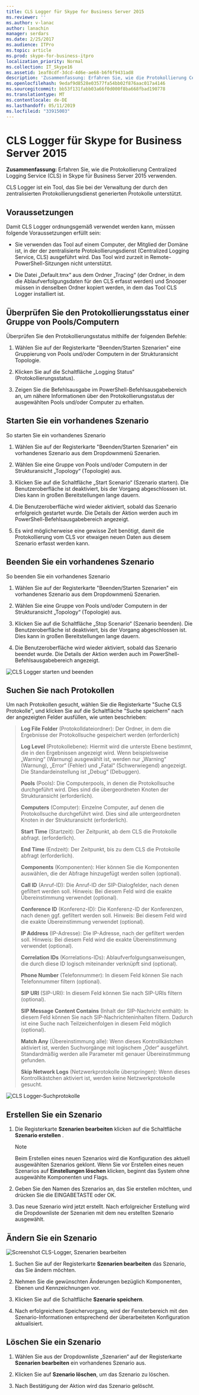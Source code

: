 ```yaml
---
title: CLS Logger für Skype for Business Server 2015
ms.reviewer: ''
ms.author: v-lanac
author: lanachin
manager: serdars
ms.date: 2/25/2017
ms.audience: ITPro
ms.topic: article
ms.prod: skype-for-business-itpro
localization_priority: Normal
ms.collection: IT_Skype16
ms.assetid: 1eaf8cdf-3dcd-4d6e-ae68-b6f6f9431ad8
description: 'Zusammenfassung: Erfahren Sie, wie die Protokollierung Centralized Logging Service (CLS) in Skype für Business Server 2015 verwenden.'
ms.openlocfilehash: 9edaf9d8528e03577fa54bb02f876aac017a4146
ms.sourcegitcommit: bb53f131fabb03a66f0d000f8ba668fbad190778
ms.translationtype: MT
ms.contentlocale: de-DE
ms.lasthandoff: 05/11/2019
ms.locfileid: "33915003"
---
```

# <a name="cls-logger-for-skype-for-business-server-2015"></a>CLS Logger für Skype for Business Server 2015
 
**Zusammenfassung:** Erfahren Sie, wie die Protokollierung Centralized Logging Service (CLS) in Skype für Business Server 2015 verwenden.
  
CLS Logger ist ein Tool, das Sie bei der Verwaltung der durch den zentralisierten Protokollierungsdienst generierten Protokolle unterstützt.
  
## <a name="prerequisites"></a>Voraussetzungen

Damit CLS Logger ordnungsgemäß verwendet werden kann, müssen folgende Voraussetzungen erfüllt sein:
  
- Sie verwenden das Tool auf einem Computer, der Mitglied der Domäne ist, in der der zentralisierte Protokollierungsdienst (Centralized Logging Service, CLS) ausgeführt wird. Das Tool wird zurzeit in Remote-PowerShell-Sitzungen nicht unterstützt.
    
- Die Datei „Default.tmx“ aus dem Ordner „Tracing“ (der Ordner, in dem die Ablaufverfolgungsdaten für den CLS erfasst werden) und Snooper müssen in denselben Ordner kopiert werden, in dem das Tool CLS Logger installiert ist.
    
## <a name="check-the-logging-status-of-a-set-of-poolscomputers"></a>Überprüfen Sie den Protokollierungsstatus einer Gruppe von Pools/Computern

Überprüfen Sie den Protokollierungsstatus mithilfe der folgenden Befehle:
  
1. Wählen Sie auf der Registerkarte "Beenden/Starten Szenarien" eine Gruppierung von Pools und/oder Computern in der Strukturansicht Topologie.
    
2. Klicken Sie auf die Schaltfläche „Logging Status“ (Protokollierungsstatus).
    
3. Zeigen Sie die Befehlsausgabe im PowerShell-Befehlsausgabebereich an, um nähere Informationen über den Protokollierungsstatus der ausgewählten Pools und/oder Computer zu erhalten.
    
## <a name="start-an-existing-scenario"></a>Starten Sie ein vorhandenes Szenario

So starten Sie ein vorhandenes Szenario
  
1. Wählen Sie auf der Registerkarte "Beenden/Starten Szenarien" ein vorhandenes Szenario aus dem Dropdownmenü Szenarien.
    
2. Wählen Sie eine Gruppe von Pools und/oder Computern in der Strukturansicht „Topology“ (Topologie) aus.
    
3. Klicken Sie auf die Schaltfläche „Start Scenario“ (Szenario starten). Die Benutzeroberfläche ist deaktiviert, bis der Vorgang abgeschlossen ist. Dies kann in großen Bereitstellungen lange dauern.
    
4. Die Benutzeroberfläche wird wieder aktiviert, sobald das Szenario erfolgreich gestartet wurde. Die Details der Aktion werden auch im PowerShell-Befehlsausgabebereich angezeigt.
    
5. Es wird möglicherweise eine gewisse Zeit benötigt, damit die Protokollierung vom CLS vor etwaigen neuen Daten aus diesem Szenario erfasst werden kann.
    
## <a name="stop-an-existing-scenario"></a>Beenden Sie ein vorhandenes Szenario

So beenden Sie ein vorhandenes Szenario
  
1. Wählen Sie auf der Registerkarte "Beenden/Starten Szenarien" ein vorhandenes Szenario aus dem Dropdownmenü Szenarien.
    
2. Wählen Sie eine Gruppe von Pools und/oder Computern in der Strukturansicht „Topology“ (Topologie) aus.
    
3. Klicken Sie auf die Schaltfläche „Stop Scenario“ (Szenario beenden). Die Benutzeroberfläche ist deaktiviert, bis der Vorgang abgeschlossen ist. Dies kann in großen Bereitstellungen lange dauern.
    
4. Die Benutzeroberfläche wird wieder aktiviert, sobald das Szenario beendet wurde. Die Details der Aktion werden auch im PowerShell-Befehlsausgabebereich angezeigt.
    
![CLS Logger starten und beenden](../../media/2c4a36c2-b5db-4550-a3b3-41f18e0e2f0c.png)
  
## <a name="search-for-logs"></a>Suchen Sie nach Protokollen

Um nach Protokollen gesucht, wählen Sie die Registerkarte "Suche CLS Protokolle", und klicken Sie auf die Schaltfläche "Suche speichern" nach der angezeigten Felder ausfüllen, wie unten beschrieben:
  
> **Log File Folder** (Protokolldateiordner): Der Ordner, in dem die Ergebnisse der Protokollsuche gespeichert werden (erforderlich)
> 
> **Log Level** (Protokollebene): Hiermit wird die unterste Ebene bestimmt, die in den Ergebnissen angezeigt wird. Wenn beispielsweise „Warning“ (Warnung) ausgewählt ist, werden nur „Warning“ (Warnung), „Error“ (Fehler) und „Fatal“ (Schwerwiegend) angezeigt. Die Standardeinstellung ist „Debug“ (Debuggen).
> 
> **Pools** (Pools): Die Computerpools, in denen die Protokollsuche durchgeführt wird. Dies sind die übergeordneten Knoten der Strukturansicht (erforderlich).
> 
> **Computers** (Computer): Einzelne Computer, auf denen die Protokollsuche durchgeführt wird. Dies sind alle untergeordneten Knoten in der Strukturansicht (erforderlich).
> 
> **Start Time** (Startzeit): Der Zeitpunkt, ab dem CLS die Protokolle abfragt. (erforderlich).
> 
> **End Time** (Endzeit): Der Zeitpunkt, bis zu dem CLS die Protokolle abfragt (erforderlich).
> 
> **Components** (Komponenten): Hier können Sie die Komponenten auswählen, die der Abfrage hinzugefügt werden sollen (optional).
> 
> **Call ID** (Anruf-ID): Die Anruf-ID der SIP-Dialogfelder, nach denen gefiltert werden soll. Hinweis: Bei diesem Feld wird die exakte Übereinstimmung verwendet (optional).
> 
> **Conference ID** (Konferenz-ID): Die Konferenz-ID der Konferenzen, nach denen ggf. gefiltert werden soll. Hinweis: Bei diesem Feld wird die exakte Übereinstimmung verwendet (optional).
> 
> **IP Address** (IP-Adresse): Die IP-Adresse, nach der gefiltert werden soll. Hinweis: Bei diesem Feld wird die exakte Übereinstimmung verwendet (optional).
> 
> **Correlation IDs** (Korrelations-IDs): Ablaufverfolgungsanweisungen, die durch diese ID logisch miteinander verknüpft sind (optional).
> 
> **Phone Number** (Telefonnummer): In diesem Feld können Sie nach Telefonnummer filtern (optional).
> 
> **SIP URI** (SIP-URI): In diesem Feld können Sie nach SIP-URIs filtern (optional).
> 
> **SIP Message Content Contains** (Inhalt der SIP-Nachricht enthält): In diesem Feld können Sie nach SIP-Nachrichteninhalten filtern. Dadurch ist eine Suche nach Teilzeichenfolgen in diesem Feld möglich (optional).
> 
> **Match Any** (Übereinstimmung alle): Wenn dieses Kontrollkästchen aktiviert ist, werden Suchvorgänge mit logischem „Oder“ ausgeführt. Standardmäßig werden alle Parameter mit genauer Übereinstimmung gefunden.
> 
> **Skip Network Logs** (Netzwerkprotokolle überspringen): Wenn dieses Kontrollkästchen aktiviert ist, werden keine Netzwerkprotokolle gesucht.
    
![CLS Logger-Suchprotokolle](../../media/5793ea3c-6f5f-40ef-8b53-100da831eedf.png)
  
## <a name="create-a-scenario"></a>Erstellen Sie ein Szenario

1. Die Registerkarte **Szenarien bearbeiten** klicken auf die Schaltfläche **Szenario erstellen** .
    
    > [!NOTE]
    > Beim Erstellen eines neuen Szenarios wird die Konfiguration des aktuell ausgewählten Szenarios geklont. Wenn Sie vor Erstellen eines neuen Szenarios auf **Einstellungen löschen** klicken, beginnt das System ohne ausgewählte Komponenten und Flags.
  
2. Geben Sie den Namen des Szenarios an, das Sie erstellen möchten, und drücken Sie die EINGABETASTE oder OK.
    
3. Das neue Szenario wird jetzt erstellt. Nach erfolgreicher Erstellung wird die Dropdownliste der Szenarien mit dem neu erstellten Szenario ausgewählt.
    
## <a name="modify-a-scenario"></a>Ändern Sie ein Szenario

![Screenshot CLS-Logger, Szenarien bearbeiten](../../media/abbbcac0-8a2e-48af-a22f-4fee0283a29f.png)
  
1. Suchen Sie auf der Registerkarte **Szenarien bearbeiten** das Szenario, das Sie ändern möchten.
    
2. Nehmen Sie die gewünschten Änderungen bezüglich Komponenten, Ebenen und Kennzeichnungen vor.
    
3. Klicken Sie auf die Schaltfläche **Szenario speichern**.
    
4. Nach erfolgreichem Speichervorgang, wird der Fensterbereich mit den Szenario-Informationen entsprechend der überarbeiteten Konfiguration aktualisiert.
    
## <a name="delete-a-scenario"></a>Löschen Sie ein Szenario

1. Wählen Sie aus der Dropdownliste „Szenarien“ auf der Registerkarte **Szenarien bearbeiten** ein vorhandenes Szenario aus.
    
2. Klicken Sie auf **Szenario löschen**, um das Szenario zu löschen.
    
3. Nach Bestätigung der Aktion wird das Szenario gelöscht.
    

